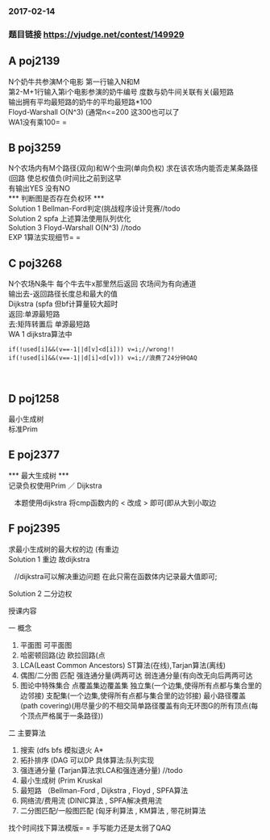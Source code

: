 ### 2017-02-14
### 题目链接 https://vjudge.net/contest/149929

## A poj2139
N个奶牛共参演M个电影 第一行输入N和M</br>
第2-M+1行输入第i个电影参演的奶牛编号 度数与奶牛间关联有关(最短路 </br>
输出拥有平均最短路的奶牛的平均最短路*100</br>
Floyd-Warshall O(N^3)  (通常n<=200 这300也可以了</br>
WA1没有乘100= =</br>


## B poj3259
N个农场内有M个路径(双向)和W个虫洞(单向负权) 求在该农场内能否走某条路径(回路 使总权值负(时间比之前到这早</br>
有输出YES 没有NO</br>
 *** 判断图是否存在负权环 *** </br>
Solution 1 Bellman-Ford判定(挑战程序设计竞赛//todo</br>
Solution 2 spfa 上述算法使用队列优化</br>
Solution 3 Floyd-Warshall O(N^3) //todo</br>
EXP 1算法实现细节= =</br>


## C poj3268
N个农场N条牛 每个牛去牛x那里然后返回 农场间为有向通道</br>
输出去-返回路径长度总和最大的值</br>
Dijkstra (spfa 但bf计算量较大超时</br>
返回:单源最短路</br>
去:矩阵转置后 单源最短路</br>
WA 1 dijkstra算法中</br>
    
    
    if(!used[i]&&(v==-1||d[v]<d[i])) v=i;//wrong!!
    if(!used[i]&&(v==-1||d[i]<d[v])) v=i;//浪费了24分钟QAQ
    
    
    
## D poj1258
最小生成树</br>
标准Prim</br>


## E poj2377
 *** 最大生成树 *** </br>
记录负权使用Prim ／ Dijkstra</br>

    
    本题使用dijkstra 将cmp函数内的 < 改成 > 即可(即从大到小取边
    
    
## F poj2395
求最小生成树的最大权的边 (有重边</br>
Solution 1 重边 故dijkstra</br>
    
    //dijkstra可以解决重边问题 在此只需在函数体内记录最大值即可;
    
    
Solution 2 二分边权</br>



授课内容


一 概念

1. 平面图 可平面图 
2. 哈密顿回路(边 欧拉回路(点
3. LCA(Least Common Ancestors) ST算法(在线),Tarjan算法(离线)
4. 偶图/二分图 匹配 强连通分量(两两可达 弱连通分量(有向改无向后两两可达 
5. 图论中特殊集合 点覆盖集边覆盖集 
     独立集(一个边集,使得所有点都与集合里的边邻接)   支配集(一个边集,使得所有点都与集合里的边邻接)
     最小路径覆盖(path covering)(用尽量少的不相交简单路径覆盖有向无环图G的所有顶点(每个顶点严格属于一条路径))


二 主要算法

1. 搜索 (dfs bfs 模拟退火 A*
2. 拓扑排序 (DAG 可以DP    具体算法:队列实现
3. 强连通分量 (Tarjan算法求LCA和强连通分量) //todo
4. 最小生成树 (Prim Kruskal
5. 最短路 （Bellman-Ford , Dijkstra , Floyd , SPFA算法
6. 网络流/费用流 (DINIC算法 , SPFA解决费用流
7. 二分图匹配/一般图匹配 (匈牙利算法 , KM算法 , 带花树算法




找个时间找下算法模版= = 手写能力还是太弱了QAQ
